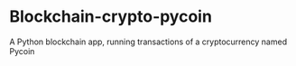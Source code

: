 # Blockchain-crypto-pycoin
A Python blockchain app, running transactions of a cryptocurrency named Pycoin
